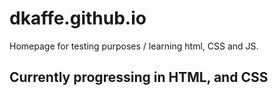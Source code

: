 # dkaffe.github.io

Homepage for testing purposes / learning html, CSS and JS.

## Currently progressing in HTML, and CSS
